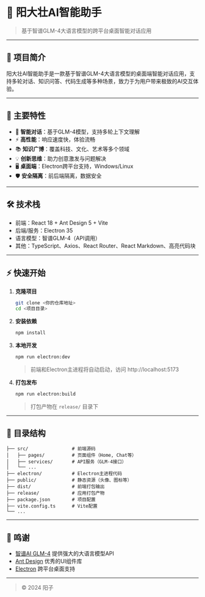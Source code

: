 # 🌟 阳大壮AI智能助手

> 基于智谱GLM-4大语言模型的跨平台桌面智能对话应用

---

## 📝 项目简介

阳大壮AI智能助手是一款基于智谱GLM-4大语言模型的桌面端智能对话应用，支持多轮对话、知识问答、代码生成等多种场景，致力于为用户带来极致的AI交互体验。

---

## 🚀 主要特性

- 🤖 **智能对话**：基于GLM-4模型，支持多轮上下文理解
- ⚡ **高性能**：响应速度快，体验流畅
- 📚 **知识广博**：覆盖科技、文化、艺术等多个领域
- 💡 **创新思维**：助力创意激发与问题解决
- 🖥️ **桌面端**：Electron跨平台支持，Windows/Linux
- 🛡️ **安全隔离**：前后端隔离，数据安全

---

## 🛠️ 技术栈

- 前端：React 18 + Ant Design 5 + Vite
- 后端/服务：Electron 35
- 语言模型：智谱GLM-4（API调用）
- 其他：TypeScript、Axios、React Router、React Markdown、高亮代码块

---

## ⚡ 快速开始

1. **克隆项目**

   ```bash
   git clone <你的仓库地址>
   cd <项目目录>
   ```

2. **安装依赖**

   ```bash
   npm install
   ```

3. **本地开发**

   ```bash
   npm run electron:dev
   ```
   > 前端和Electron主进程将自动启动，访问 http://localhost:5173

4. **打包发布**

   ```bash
   npm run electron:build
   ```
   > 打包产物在 `release/` 目录下

---

## 📁 目录结构

```
├── src/                # 前端源码
│   ├── pages/          # 页面组件（Home, Chat等）
│   ├── services/       # API服务（GLM-4接口）
│   └── ...
├── electron/           # Electron主进程代码
├── public/             # 静态资源（头像、图标等）
├── dist/               # 前端打包输出
├── release/            # 应用打包产物
├── package.json        # 项目配置
├── vite.config.ts      # Vite配置
└── ...
```

---

## 🙏 鸣谢

- [智谱AI GLM-4](https://open.bigmodel.cn/) 提供强大的大语言模型API
- [Ant Design](https://ant.design/) 优秀的UI组件库
- [Electron](https://www.electronjs.org/) 跨平台桌面支持

---

> © 2024 阳子
